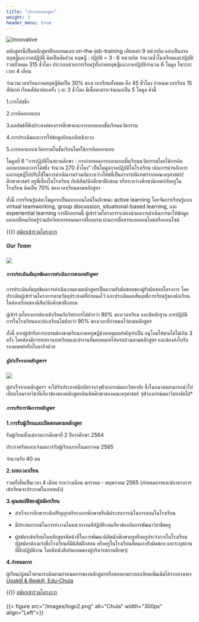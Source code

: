 ```yaml
---
title: "เกี่ยวกับหลักสูตร"
weight: 3
header_menu: true
---
```


![Innovative](images/innovative.jpg)

หลักสูตรนี้เป็นหลักสูตรฝึกอบรมแบบ on-the-job-training เทียบเท่า 9 หน่วยกิต แบ่งเป็นภาคทฤษฎีและภาคปฏิบัติ คิดเป็นสัดส่วน ทฤษฎี : ปฏิบัติ = 3 : 6 หน่วยกิต จำนวนชั่วโมงเรียนและปฏิบัติรวมทั้งหมด 315 ชั่วโมง ประกอบด้วยการเรียนรู้ทั้งภาคทฤษฎีและภาคปฏิบัติจำนวน 6 โมดูล ในระยะเวลา 4 เดือน

จำนวนเวลาเรียนภาคทฤษฎีคิดเป็น 30% ของเวลาเรียนทั้งหมด คือ 45 ชั่วโมง กำหนดเวลาเรียน 15 สัปดาห์ เรียนสัปดาห์ละครั้ง ๆ ละ 3 ชั่วโมง มีเนื้อหาสาระจำแนกเป็น 5 โมดูล ดังนี้

1.การโค้ชชิ่ง

2.การคิดออกแบบ 

3.ผลลัพธ์ที่พึงประสงค์ของการศึกษาและการออกแบบชั้นเรียนนวัตกรรม

4.การประเมินและการให้ข้อมูลป้อนกลับเชิงบวก

5.การออกแบบนวัตกรรมในชั้นเรียนโดยใช้การคิดออกแบบ


โมดูลที่ 6 "การปฏิบัติในสถานศึกษา : การถ่ายทอดการออกแบบชั้นเรียนนวัตกรรมโดยใช้การคิดออกแบบและการโค้ชชิ่ง จำนวน 270 ชั่วโมง" เป็นโมดูลภาคปฏิบัติในโรงเรียน เน้นการนำหลักการและทฤษฎีไปปรับใช้ในการดำเนินงานร่วมกันระหว่างโค้ชที่เป็นอาจารย์นิเทศก์จากคณะครุศาสตร์/ศึกษาศาสตร์ ครูพี่เลี้ยงในโรงเรียน กับนิสิต/นักศึกษาฝึกสอน หรือระหว่างศึกษานิเทศก์กับครูในโรงเรียน คิดเป็น 70% ของเวลาเรียนตามหลักสูตร


ทั้งนี้ การเรียนรู้แต่ละโมดูลจะเป็นแบบออนไลน์ในลักษณะ active learning โดยจัดการเรียนรู้แบบ virtual teamworking, group discussion, situational-based learning, และ experiential learning การฝึกอบรมนี้ ผู้เข้าร่วมโครงการจะต้องนำผลการดำเนินการมาให้ข้อมูลแลกเปลี่ยนเรียนรู้ร่วมกับวิทยากรตลอดการฝึกอบรม ผ่านการสื่อสารแบบออนไลน์หรือออนไซต์ 


{{<icon class="fa fa-sign-in">}}&nbsp;[สมัครเข้าร่วมโครงการ](https://docs.google.com/forms/d/e/1FAIpQLSdVNA56AeqwoxVfdyA27QLnUr8IP3kHQy__7l-DcIc67MUsvQ/viewform)

##### Our Team

![](images/team.png)



##### การประเมินสัมฤทธิผลการดำเนินการตามหลักสูตร

การประเมินสัมฤทธิผลการดำเนินงานตามหลักสูตรเป็นความรับผิดชอบของผู้รับผิดชอบโครงการ โดยประเมินผู้เข้าร่วมโครงการตามวัตถุประสงค์ที่กำหนดไว้ และประเมินผลสัมฤทธิ์การเรียนรู้ของนักเรียนในห้องเรียนของนิสิต/นักศึกษาฝึกสอน


ผู้เข้าร่วมโครงการต้องเข้าเรียนกับวิทยากรไม่ต่ำกว่า 90% ของเวลาเรียน และมีหลักฐาน การปฏิบัติการในโรงเรียนและห้องเรียนไม่ต่ำกว่า 90% ของเวลาที่กำหนดไว้ตามหลักสูตร

ทั้งนี้ หากผู้เข้ารับการอบรมต้องขาดเรียนภาคทฤษฎีด้วยเหตุผลสำคัญจำเป็น อนุโลมให้ขาดได้ไม่เกิน 3 ครั้ง โดยต้องมีการทบทวนบทเรียนและทำงานที่มอบหมายให้ครบถ้วนตามหลักสูตร และต้องส่งใบรับรองแพทย์หรือใบลากิจด้วย


##### ผู้สำเร็จจากหลักสูตรฯ

![](images/certificate.png)

ผู้สำเร็จจากหลักสูตรฯ จะได้รับประกาศนียบัตรจากจุฬาลงกรณ์มหาวิทยาลัย ซึ่งในอนาคตสามารถนำไปเทียบโอนรายวิชาที่เกี่ยวข้องของหลักสูตรบัณฑิตศึกษาของคณะครุศาสตร์ จุฬาลงกรณ์มหาวิทยาลัยได้*


##### การบริหารจัดการหลักสูตร

**1.การรับผู้เรียนและเปิดสอนตามหลักสูตร**

รับผู้เรียนตั้งแต่ภาคการศึกษาที่ 2 ปีการศึกษา 2564

ประกาศรับและแจ้งผลการรับผู้เรียนภายในมกราคม 2565

จำนวนรับ 40 คน

**2.ระยะเวลาเรียน**

รวมทั้งสิ้นเป็นเวลา 4 เดือน ระหว่างเดือน มกราคม - พฤษภาคม 2565 (กำหนดการและช่องทางการเข้าเรียนจะประกาศในภายหลัง)

**3.คุณสมบัติของผู้สมัครเรียน**

- สำเร็จการศึกษาระดับปริญญาตรีทางการศึกษาหรือมีประสบการณ์ในการสอนในโรงเรียน 

- มีประสบการณ์ในการทำงานในหน่วยงานที่ปฏิบัติงานเกี่ยวข้องกับการพัฒนาวิชาชีพครู 

- ผู้สมัครเข้าเรียนในหลักสูตรมีหน้าที่ในการพัฒนานิสิตนักศึกษาครูหรือครูประจำการในโรงเรียน (ผู้สมัครต้องแจ้งชื่อโรงเรียนที่มีนิสิตฝึกสอน หรือครูในโรงเรียนที่ตนเองรับผิดชอบ และระบุสถานที่ฝึกปฏิบัติงาน โดยมีหนังสือยินยอมของผู้บริหารสถานศึกษา)

**4.กำหนดการ**

ผู้เรียน/ผู้สนใจสามารถติดตามกำหนดการของหลักสูตรหรือสอบถามรายละเอียดเพิ่มเติมได้จากทางเพจ [Upskill & Reskill, Edu-Chula](https://www.facebook.com/profile.php?id=100069330084205)



{{<icon class="fa fa-sign-in">}}&nbsp;[สมัครเข้าร่วมโครงการ](https://docs.google.com/forms/d/e/1FAIpQLSdVNA56AeqwoxVfdyA27QLnUr8IP3kHQy__7l-DcIc67MUsvQ/viewform)

####


{{< figure src="/images/logo2.png" alt="Chula" width="300px" align="Left">}}
